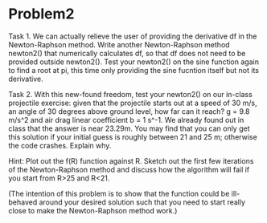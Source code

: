 # Problem2

Task 1. We can actually relieve the user of providing the derivative df in the Newton-Raphson method. Write another Newton-Raphson method newton2() that numerically calculates df, so that df does not need to be provided outside newton2(). Test your newton2() on the sine function again to find a root at pi, this time only providing the sine fucntion itself but not its derivative.

Task 2. With this new-found freedom, test your newton2() on our in-class projectile exercise: given that the projectile starts out at a speed of 30 m/s, an angle of 30 degrees above ground level, how far can it reach? g = 9.8 m/s^2 and air drag linear coefficient b = 1 s^-1. We already found out in class that the answer is near 23.29m. You may find that you can only get this solution if your initial guess is roughly between 21 and 25 m; otherwise the code crashes. Explain why. 

Hint: Plot out the f(R) function against R. Sketch out the first few iterations of the Newton-Raphson method and discuss how the algorithm will fail if you start from R>25 and R<21.

(The intention of this problem is to show that the function could be ill-behaved around your desired solution such that you need to start really close to make the Newton-Raphson method work.)
